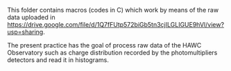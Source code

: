 This folder contains macros (codes in C) which work by means of the raw data uploaded in https://drive.google.com/file/d/1Q7fFUtp572biGb5tn3cjILGLIGUE9hVl/view?usp=sharing.

The present practice has the goal of process raw data of the HAWC Observatory such as
charge distribution recorded by the photomultipliers detectors and read it in histograms.
